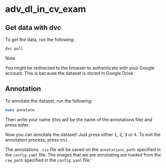 # adv_dl_in_cv_exam


## Get data with dvc
To get the data, run the following:
```bash
dvc pull
```

> [!NOTE]  
> You might be redirected to the browser to authenticate with your Google account. This is because the dataset is stored in Google Drive.


## Annotation
To annotate the dataset, run the following:
```bash
make annotate
```
Then write your name (this will be the name of the annotations file) and press enter.

Now you can annotate the dataset! Just press either <kbd>1</kbd>, <kbd>2</kbd>, <kbd>3</kbd> or <kbd>4</kbd>. To exit the annotation process, press <kbd>esc</kbd>.

The annotations `.csv` file will be saved on the `annotations_path` specified in the `config.yaml` file. 
The images that we are annotating are loaded from the `raw_path` specified in the `config.yaml` file.'

